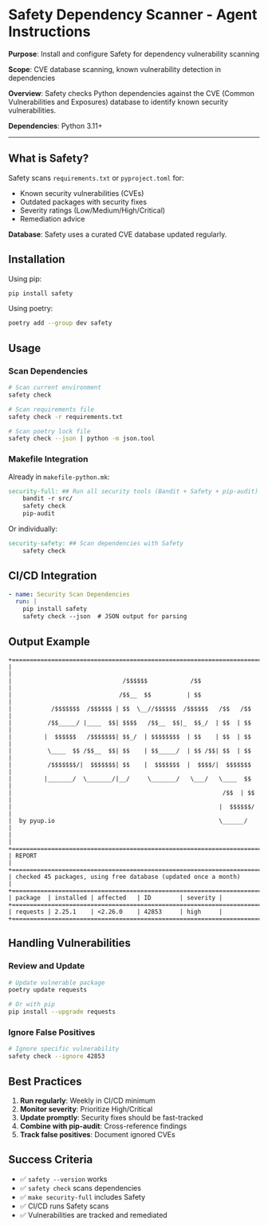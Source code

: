 # Safety Dependency Scanner - Agent Instructions

**Purpose**: Install and configure Safety for dependency vulnerability scanning

**Scope**: CVE database scanning, known vulnerability detection in dependencies

**Overview**: Safety checks Python dependencies against the CVE (Common Vulnerabilities and Exposures)
    database to identify known security vulnerabilities.

**Dependencies**: Python 3.11+

---

## What is Safety?

Safety scans `requirements.txt` or `pyproject.toml` for:
- Known security vulnerabilities (CVEs)
- Outdated packages with security fixes
- Severity ratings (Low/Medium/High/Critical)
- Remediation advice

**Database**: Safety uses a curated CVE database updated regularly.

## Installation

Using pip:
```bash
pip install safety
```

Using poetry:
```bash
poetry add --group dev safety
```

## Usage

### Scan Dependencies

```bash
# Scan current environment
safety check

# Scan requirements file
safety check -r requirements.txt

# Scan poetry lock file
safety check --json | python -m json.tool
```

### Makefile Integration

Already in `makefile-python.mk`:
```makefile
security-full: ## Run all security tools (Bandit + Safety + pip-audit)
	bandit -r src/
	safety check
	pip-audit
```

Or individually:
```makefile
security-safety: ## Scan dependencies with Safety
	safety check
```

## CI/CD Integration

```yaml
- name: Security Scan Dependencies
  run: |
    pip install safety
    safety check --json  # JSON output for parsing
```

## Output Example

```
+==============================================================================+
|                                                                              |
|                               /$$$$$$            /$$                         |
|                              /$$__  $$          | $$                         |
|           /$$$$$$$  /$$$$$$ | $$  \__//$$$$$$  /$$$$$$   /$$   /$$           |
|          /$$_____/ |____  $$| $$$$   /$$__  $$|_  $$_/  | $$  | $$           |
|         |  $$$$$$   /$$$$$$$| $$_/  | $$$$$$$$  | $$    | $$  | $$           |
|          \____  $$ /$$__  $$| $$    | $$_____/  | $$ /$$| $$  | $$           |
|          /$$$$$$$/|  $$$$$$$| $$    |  $$$$$$$  |  $$$$/|  $$$$$$$           |
|         |_______/  \_______/|__/     \_______/   \___/   \____  $$           |
|                                                           /$$  | $$           |
|                                                          |  $$$$$$/           |
|  by pyup.io                                              \______/            |
|                                                                              |
+==============================================================================+
| REPORT                                                                       |
+==============================================================================+
| checked 45 packages, using free database (updated once a month)             |
+==============================================================================+
| package  | installed | affected   | ID        | severity |
+==============================================================================+
| requests | 2.25.1    | <2.26.0    | 42853     | high     |
+==============================================================================+
```

## Handling Vulnerabilities

### Review and Update
```bash
# Update vulnerable package
poetry update requests

# Or with pip
pip install --upgrade requests
```

### Ignore False Positives
```bash
# Ignore specific vulnerability
safety check --ignore 42853
```

## Best Practices

1. **Run regularly**: Weekly in CI/CD minimum
2. **Monitor severity**: Prioritize High/Critical
3. **Update promptly**: Security fixes should be fast-tracked
4. **Combine with pip-audit**: Cross-reference findings
5. **Track false positives**: Document ignored CVEs

## Success Criteria

- ✅ `safety --version` works
- ✅ `safety check` scans dependencies
- ✅ `make security-full` includes Safety
- ✅ CI/CD runs Safety scans
- ✅ Vulnerabilities are tracked and remediated
